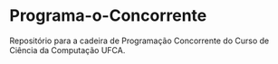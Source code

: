 # Programa-o-Concorrente
Repositório para a cadeira de Programação Concorrente do Curso de Ciência da Computação UFCA.
